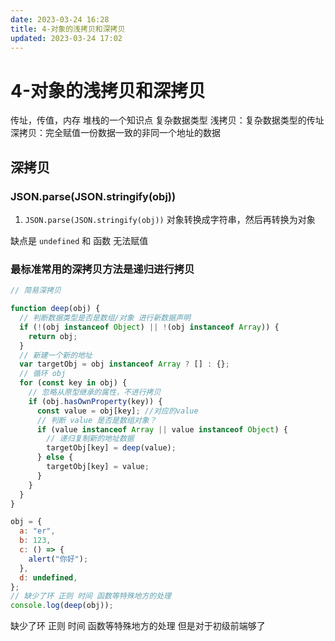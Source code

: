 ```yaml
---
date: 2023-03-24 16:28
title: 4-对象的浅拷贝和深拷贝
updated: 2023-03-24 17:02
---
```


# 4-对象的浅拷贝和深拷贝

传址，传值，内存 堆栈的一个知识点
复杂数据类型
浅拷贝：复杂数据类型的传址
深拷贝：完全赋值一份数据一致的非同一个地址的数据

## 深拷贝

### JSON.parse(JSON.stringify(obj))

1. `JSON.parse(JSON.stringify(obj))`
   对象转换成字符串，然后再转换为对象

缺点是
`undefined` 和 函数 无法赋值

### 最标准常用的深拷贝方法是递归进行拷贝


```js
// 简易深拷贝

function deep(obj) {
  // 判断数据类型是否是数组/对象 进行新数据声明
  if (!(obj instanceof Object) || !(obj instanceof Array)) {
    return obj;
  }
  // 新建一个新的地址
  var targetObj = obj instanceof Array ? [] : {};
  // 循环 obj
  for (const key in obj) {
    // 忽略从原型继承的属性，不进行拷贝
    if (obj.hasOwnProperty(key)) {
      const value = obj[key]; //对应的value
      // 判断 value 是否是数组对象？
      if (value instanceof Array || value instanceof Object) {
        // 递归复制新的地址数据
        targetObj[key] = deep(value);
      } else {
        targetObj[key] = value;
      }
    }
  }
}

obj = {
  a: "er",
  b: 123,
  c: () => {
    alert("你好");
  },
  d: undefined,
};
// 缺少了环 正则 时间 函数等特殊地方的处理
console.log(deep(obj));
```

缺少了环 正则 时间 函数等特殊地方的处理 但是对于初级前端够了